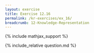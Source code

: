 ```yaml
---
layout: exercise
title: Exercise 12.16
permalink: /kr-exercises/ex_16/
breadcrumb: 12-Knowledge-Representation
---
```


{% include mathjax_support %}

<div><i class="arrow-up loader" data-chapter="kr-exercises" data-exercise="ex_16" data-rating="0"></i></div>
{% include_relative question.md %}
